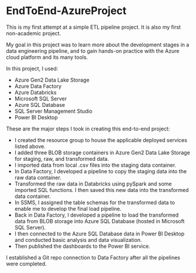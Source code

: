 # EndToEnd-AzureProject

This is my first attempt at a simple ETL pipeline project. It is also my first non-academic project.

My goal in this project was to learn more about the development stages in a data engineering pipeline, and to gain hands-on practice with the Azure cloud platform and its many tools.

In this project, I used:
- Azure Gen2 Data Lake Storage
- Azure Data Factory
- Azure Databricks
- Microsoft SQL Server
- Azure SQL Database
- SQL Server Management Studio
- Power BI Desktop

These are the major steps I took in creating this end-to-end project:
- I created the resource group to house the applicable deployed services listed above.
- I added three BLOB storage containers in Azure Gen2 Data Lake Storage for staging, raw, and transformed data.
- I imported data from local .csv files into the staging data container.
- In Data Factory, I developed a pipeline to copy the staging data into the raw data container.
- Transformed the raw data in Databricks using pySpark and some imported SQL functions. I then saved this new data into the transformed data container.
- In SSMS, I assigned the table schemas for the transformed data to enable me to develop the final load pipeline.
- Back in Data Factory, I developed a pipeline to load the transformed data from BLOB storage into Azure SQL Database (hosted in Microsoft SQL Server).
- I then connected to the Azure SQL Database data in Power BI Desktop and conducted basic analysis and data visualization.
- Then published the dashboards to the Power BI service.

I established a Git repo connection to Data Factory after all the pipelines were completed.
